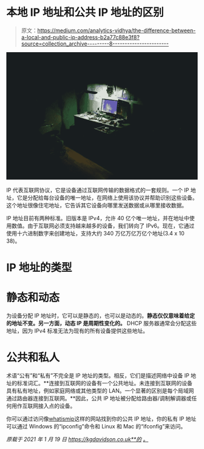 # 本地 IP 地址和公共 IP 地址的区别

> 原文：<https://medium.com/analytics-vidhya/the-difference-between-a-local-and-public-ip-address-b2a77c88e3f8?source=collection_archive---------8----------------------->

![](img/4f96913a09d9b3d6b2f554730be72960.png)

IP 代表互联网协议，它是设备通过互联网传输的数据格式的一套规则。一个 IP 地址，它是分配给每台设备的唯一地址，在网络上使用该协议并帮助识别这些设备。这个地址很像住宅地址，它告诉其它设备向哪里发送数据或从哪里接收数据。

IP 地址目前有两种标准。旧版本是 IPv4，允许 40 亿个唯一地址，并在地址中使用数值。由于互联网必须支持越来越多的设备，我们转向了 IPv6。现在，它通过使用十六进制数字来创建地址，支持大约 340 万亿万亿万亿个地址(3.4 x 10 38)。

# IP 地址的类型

# 静态和动态

为设备分配 IP 地址时，它可以是静态的，也可以是动态的。**静态仅仅意味着给定的地址不变。另一方面，动态 IP 是周期性变化的。** DHCP 服务器通常会分配这些地址，因为 IPv4 标准无法为现有的所有设备提供这些地址。

# 公共和私人

术语“公有”和“私有”不完全是 IP 地址的类型。相反，它们是描述网络中设备 IP 地址的标准词汇。**连接到互联网的设备有一个公共地址。未连接到互联网的设备具有私有地址，例如家庭网络或其他类型的 LAN。一个显著的区别是每个局域网通过路由器连接到互联网。**因此，公共 IP 地址被分配给路由器/调制解调器或任何用作互联网接入点的设备。

你可以通过访问像[whatismip](https://whatismyipaddress.com/)这样的网站找到你的公共 IP 地址，你的私有 IP 地址可以通过 Windows 的“ipconfig”命令和 Linux 和 Mac 的“ifconfig”来访问。

*原载于 2021 年 1 月 19 日 https://kgdavidson.co.uk**的* [*。*](https://kgdavidson.co.uk/codespertise--the-difference-between-a-local-and-public-ip-address/)